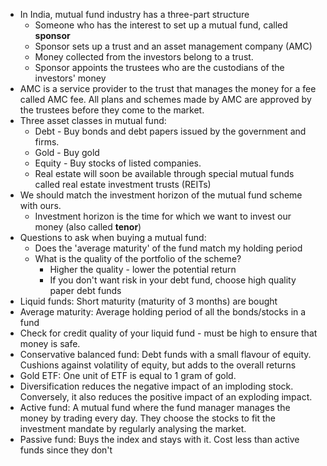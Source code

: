 - In India, mutual fund industry has a three-part structure
	- Someone who has the interest to set up a mutual fund, called **sponsor**
	- Sponsor sets up a trust and an asset management company (AMC)
	- Money collected from the investors belong to a trust.
	- Sponsor appoints the trustees who are the custodians of the investors' money
- AMC is a service provider to the trust that manages the money for a fee called AMC fee. All plans and schemes made by AMC are approved by the trustees before they come to the market.
- Three asset classes in mutual fund:
	- Debt - Buy bonds and debt papers issued by the government and firms.
	- Gold - Buy gold
	- Equity - Buy stocks of listed companies.
	- Real estate will soon be available through special mutual funds called real estate investment trusts (REITs)
- We should match the investment horizon of the mutual fund scheme with ours.
	- Investment horizon is the time for which we want to invest our money (also called **tenor**)
- Questions to ask when buying a mutual fund:
	- Does the 'average maturity' of the fund match my holding period
	- What is the quality of the portfolio of the scheme?
		- Higher the quality - lower the potential return
		- If you don't want risk in your debt fund, choose high quality paper debt funds
- Liquid funds: Short maturity (maturity of 3 months) are bought
- Average maturity: Average holding period of all the bonds/stocks in a fund
- Check for credit quality of your liquid fund - must be high to ensure that money is safe.
- Conservative balanced fund: Debt funds with a small flavour of equity. Cushions against volatility of equity, but adds to the overall returns
- Gold ETF: One unit of ETF is equal to 1 gram of gold.
- Diversification reduces the negative impact of an imploding stock. Conversely, it also reduces the positive impact of an exploding impact.
- Active fund: A mutual fund where the fund manager manages the money by trading every day. They choose the stocks to fit the investment mandate by regularly analysing the market.
- Passive fund: Buys the index and stays with it. Cost less than active funds since they don't 